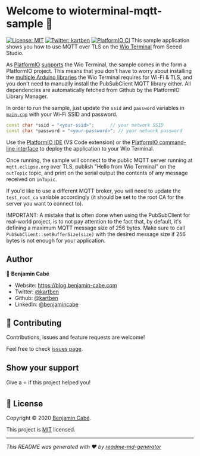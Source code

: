 # Welcome to wioterminal-mqtt-sample 👋
[![License: MIT](https://img.shields.io/badge/License-MIT-yellow.svg)](/LICENSE)
[![Twitter: kartben](https://img.shields.io/twitter/follow/kartben.svg?style=social)](https://twitter.com/kartben)
[![PlatformIO CI](https://github.com/kartben/wioterminal-mqtts-sample/workflows/PlatformIO%20CI/badge.svg)](https://github.com/kartben/wioterminal-mqtts-sample/actions?query=workflow%3A%22PlatformIO+CI%22)
This sample application shows you how to use MQTT over TLS on the [Wio Terminal](https://www.seeedstudio.com/Wio-Terminal-p-4509.html) from Seeed Studio. 

As [PlatformIO](https://platformio.org/) [supports](https://docs.platformio.org/en/latest/boards/atmelsam/seeed_wio_terminal.html) the Wio Terminal, the sample comes in the form a PlatformIO project. This means that you don't have to worry about installing the [multiple Arduino libraries](https://wiki.seeedstudio.com/Wio-Terminal-Network-Overview/) the Wio Terminal requires for Wi-Fi & TLS, and you don't need to manually install the PubSubClient MQTT library either. All dependencies are automatically fetched from Github by the PlatformIO Library Manager.

In order to run the sample, just update the ``ssid`` and ``password`` variables in [``main.cpp``](src/main.cpp) with your Wi-Fi SSID and password.

```cpp
const char *ssid = "<your-ssid>";      // your network SSID
const char *password = "<your-password>"; // your network password
```

Use the [PlatformIO IDE](https://marketplace.visualstudio.com/items?itemName=platformio.platformio-ide) (VS Code extension) or the [PlatformIO command-line interface](https://platformio.org/install/cli) to deploy the application to your Wio Terminal. 

Once running, the sample will connect to the public MQTT server running at ``mqtt.eclipse.org`` over TLS, publish "Hello from Wio Terminal" on the ``outTopic`` topic, and print on the serial output the contents of any message received on ``inTopic``.

If you'd like to use a different MQTT broker, you will need to update the ``test_root_ca`` variable accordingly (it should be set to the root CA for the server you want to connect to).

IMPORTANT: A mistake that is often done when using the PubSubClient for real-world project, is to not pay attention to the fact that, by default, it's defining a maximum MQTT message size of 256 bytes. Make sure to call ``PubSubClient::setBufferSize(size)`` with the desired message size if 256 bytes is not enough for your application.

## Author

👤 **Benjamin Cabé**

* Website: https://blog.benjamin-cabe.com
* Twitter: [@kartben](https://twitter.com/kartben)
* Github: [@kartben](https://github.com/kartben)
* LinkedIn: [@benjamincabe](https://linkedin.com/in/benjamincabe)

## 🤝 Contributing

Contributions, issues and feature requests are welcome!

Feel free to check [issues page](https://github.com/kartben/wioterminal-mqtts-sample/issues).

## Show your support

Give a ⭐️ if this project helped you!


## 📝 License

Copyright &copy; 2020 [Benjamin Cabé](https://github.com/kartben).

This project is [MIT](/LICENSE) licensed.

***
_This README was generated with ❤️ by [readme-md-generator](https://github.com/kefranabg/readme-md-generator)_
